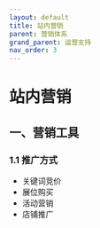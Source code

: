 ```yaml
---
layout: default
title: 站内营销
parent: 营销体系
grand_parent: 运营支持
nav_order: 3
---
```


# 站内营销

## 一、营销工具
### 1.1 推广方式
- 关键词竞价
- 展位购买
- 活动营销
- 店铺推广 